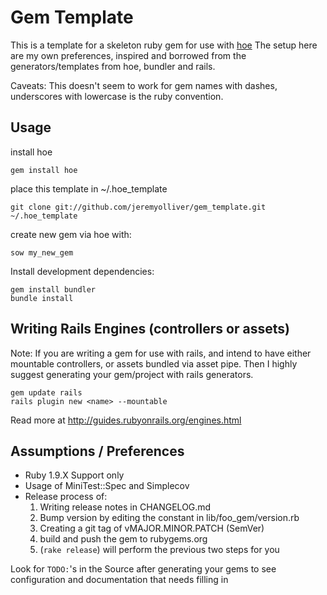 Gem Template
============

This is a template for a skeleton ruby gem for use with [hoe](http://github.com/seattlerb/hoe)
The setup here are my own preferences, inspired and borrowed from the generators/templates from hoe, bundler and rails.

Caveats: This doesn't seem to work for gem names with dashes, underscores with lowercase is the ruby convention.

Usage
-----

install hoe

    gem install hoe

place this template in ~/.hoe_template

    git clone git://github.com/jeremyolliver/gem_template.git ~/.hoe_template

create new gem via hoe with:

    sow my_new_gem

Install development dependencies:

    gem install bundler
    bundle install
    
Writing Rails Engines (controllers or assets)
---------------------------------------------

Note: If you are writing a gem for use with rails, and intend to have either mountable controllers, or assets bundled via asset pipe. Then I highly suggest generating your gem/project with rails generators.

    gem update rails
    rails plugin new <name> --mountable

Read more at http://guides.rubyonrails.org/engines.html


Assumptions / Preferences
-------------------------

* Ruby 1.9.X Support only
* Usage of MiniTest::Spec and Simplecov
* Release process of:    
  1. Writing release notes in CHANGELOG.md
  2. Bump version by editing the constant in lib/foo_gem/version.rb
  3. Creating a git tag of vMAJOR.MINOR.PATCH (SemVer)
  4. build and push the gem to rubygems.org
  5. (`rake release`) will perform the previous two steps for you

Look for `TODO:`'s in the Source after generating your gems to see configuration and documentation that needs filling in
